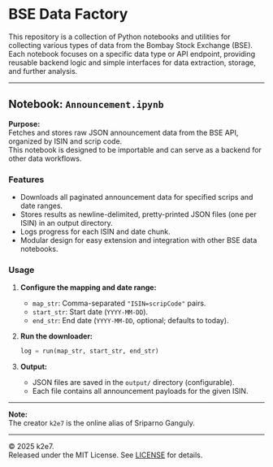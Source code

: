 # BSE Data Factory

This repository is a collection of Python notebooks and utilities for collecting various types of data from the Bombay Stock Exchange (BSE).  
Each notebook focuses on a specific data type or API endpoint, providing reusable backend logic and simple interfaces for data extraction, storage, and further analysis.

---

## Notebook: `Announcement.ipynb`

**Purpose:**  
Fetches and stores raw JSON announcement data from the BSE API, organized by ISIN and scrip code.  
This notebook is designed to be importable and can serve as a backend for other data workflows.

### Features

- Downloads all paginated announcement data for specified scrips and date ranges.
- Stores results as newline-delimited, pretty-printed JSON files (one per ISIN) in an output directory.
- Logs progress for each ISIN and date chunk.
- Modular design for easy extension and integration with other BSE data notebooks.

### Usage

1. **Configure the mapping and date range:**
   - `map_str`: Comma-separated `"ISIN=scripCode"` pairs.
   - `start_str`: Start date (`YYYY-MM-DD`).
   - `end_str`: End date (`YYYY-MM-DD`, optional; defaults to today).

2. **Run the downloader:**
   ```python
   log = run(map_str, start_str, end_str)
   ```

3. **Output:**
   - JSON files are saved in the `output/` directory (configurable).
   - Each file contains all announcement payloads for the given ISIN.

---

**Note:**  
The creator `k2e7` is the online alias of Sriparno Ganguly.

---
© 2025 k2e7.   
Released under the MIT License. See [LICENSE](LICENSE) for details.
